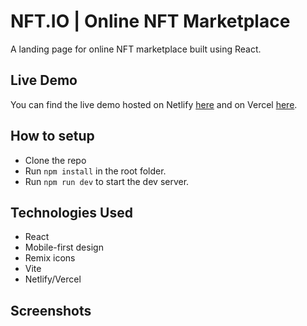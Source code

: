# NFT.IO | Online NFT Marketplace

A landing page for online NFT marketplace built using React.

## Live Demo

You can find the live demo hosted on Netlify [here]() and on Vercel [here]().

## How to setup

- Clone the repo
- Run `npm install` in the root folder.
- Run `npm run dev` to start the dev server.

## Technologies Used

- React
- Mobile-first design
- Remix icons
- Vite
- Netlify/Vercel

## Screenshots